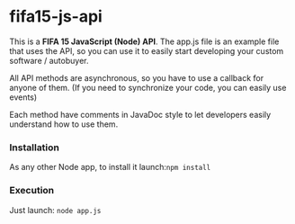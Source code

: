 fifa15-js-api
=============

This is a **FIFA 15 JavaScript (Node) API**.
The app.js file is an example file that uses the API, so you can use it to easily start developing your custom software / autobuyer.

All API methods are asynchronous, so you have to use a callback for anyone of them.
(If you need to synchronize your code, you can easily use events)

Each method have comments in JavaDoc style to let developers easily understand how to use them.

### Installation

As any other Node app, to install it launch:`npm install`

### Execution

Just launch: `node app.js`
